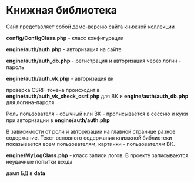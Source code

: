# Книжная библиотека

Сайт представляет собой демо-версию сайта книжной коллекции

**config/ConfigClass.php** - класс конфигурации

**engine/auth/auth.php** - авторизация на сайте

**engine/auth/auth_db.php** - регистрация и авторизация через логин - пароль

**engine/auth/auth_vk.php** - авторизация вк

проверка CSRF-токена происходит в **engine/auth/auth_vk_check_csrf.php** для ВК и **engine/auth/auth_db.php** для логина-пароля

Роль пользователя - обычный или ВК - прописывается в сессию и куки при авторизации в **engine/auth/auth.php**

В зависимости от роли и авторизации на главной странице разное содержание. Текст основного содержания книжкной библиотеки показывается всем пользователям, картинки - пользователям ВК.

**engine/MyLogClass.php** - класс записи логов. В проекте записываются неудачные попытки входа

дамп БД в **data**

